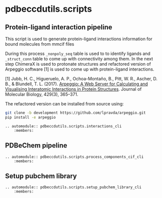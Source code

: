 pdbeccdutils.scripts
====================

Protein-ligand interaction pipeline
-----------------------------------
This script is used to generate protein-ligand interactions information
for bound molecules from mmcif files

During this process `_nonpoly_seq` table is used to to identify ligands
and `_struct_conn` table to come up with connectivity among them. In the
next step ChimeraX is used to protonate structures and refactored
version of Arpeggio software [1] is used to come up with protein-ligand
interactions.

[1] Jubb, H. C., Higueruelo, A. P., Ochoa-Montaño, B., Pitt, W. R.,
Ascher, D. B., & Blundell, T. L. (2017). [Arpeggio: A Web Server for Calculating and Visualising Interatomic Interactions in Protein Structures](https://doi.org/10.1016/j.jmb.2016.12.004).
Journal of Molecular Biology, 429(3), 365–371.

The refactored version can be installed from source using:
```bash
git clone -b development https://github.com/lpravda/arpeggio.git 
pip install -e arpeggio
```

```eval_rst
.. automodule:: pdbeccdutils.scripts.interactions_cli
    :members:
````

PDBeChem pipeline
-----------------
```eval_rst
.. automodule:: pdbeccdutils.scripts.process_components_cif_cli
    :members:
```    

Setup pubchem library
---------------------
```eval_rst
.. automodule:: pdbeccdutils.scripts.setup_pubchem_library_cli
    :members:
```    
